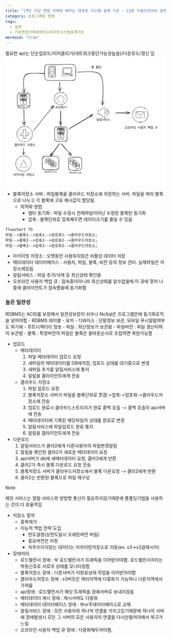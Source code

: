 ```yaml
---
title: "[책] 가상 면접 사례로 배우는 대규모 시스템 설계 기초 - 12장 구글드라이브 설계"
category: 프로그래밍 방법
tags:
  - 설계
  - 가상면접사례로배우는대규모시스템설계기초
mermaid: "true"
---
```


필요한 api는 단순업로드/이어올리기(네트워크중단가능성높음)/다운로드/갱신 임
![images](/assets/images/대규모/2024-03-31.14.25.43.png)
- 블록저장소 서버 : 파일블록을 클라우드 저장소에 저장하는 서버. 파일을 여러 블록으로 나누고 각 블록에 고유 해시값이 할당됨.
	- 최적화 방법
		- 델타 동기화 : 파일 수정시 전체파일이아닌 수정된 블록만 동기화
		- 압축 : 블룩단위로 압축해두면 데이터크기를 줄일 수 있음
		
```mermaid
flowchart TD
파일-->블록1-->압축1-->암호화1-->클라우드저장소;
파일-->블록2-->압축2-->암호화2-->클라우드저장소;
파일-->블록3-->압축3-->암호화3-->클라우드저장소;
```

- 아카이빙 저장소 : 오랫동안 사용되지않은 비활성 데이터 저장
- 메타데이터 데이터베이스 : 사용자, 파일, 블록, 비전 등의 정보 관리. 실제파일은 저장소에있음
- 알림서비스 : 파일 추가/삭제 등 최신상태 확인용
- 오프라인 사용자 백업 큐 : 접속중이아니라 최신상태를 알수없을때 이 큐에 젛어 나중에 클라이언트가 접속했을때 동기화함
### 높은 일관성
RDBMS는 ACID를 보장해서 일관성보장이 쉬우나 NoSql은 프로그램안에 동기화로직을 넣어야함
	- RDBMS 테이블
	- 유저
	- 디바이스 : 단말정보 보관, 모바일 푸시알람여부도 여기에
	- 루트디렉터리 정보
	- 파일 : 최신정보가 보관됨
	- 파일버전 : 파일 갱신이력이 보관됨
	- 블록 : 특정버전의 파일은 블록은 올바른순서로 조립하면 복원가능함
- 업로드
	- 메타데이터
		1. 파일 메타데이터 업로드 요청
		2. 새파일의 메타데이터를 DB에저장, 업로드 상태를 대기중으로 변경
		3. 새파일 추가를 알림서비스에 통지
		4. 알림을 클라이언트에게 전송
	- 클라우드 저장소
		1. 파일 업로드 요청
		2. 블록저장소 서버가 파일을 블록단위로 쪼갬->압축->암호화->클라우드저장소에 전송
		3. 업로드 완료시 클라우드스토리지가 완료 콜백 호출 -> 콜백 호출이 api서버에 전송
		4. 메타데이터에 기록된 해당파일의 상태를 완료로 변경
		5. 알림서비스에 파일업로드 완료 통지
		6. 알림을 클라이언트에게 전송
- 다운로드
	1. 알림서비스가 클라2에게 다른사용자의 파일변경알림
	2. 알림을 확인한 클라2가 새로운 메타데이터 요청
	3. api서버가 db에 새메타데이터 요청, 클라2에게 반환
	4. 클라2가 즉시 블록 다운로드 요청 전송
	5. 블록저장소 서버가 클라우드저장소에서 블록 다운요청 -> 클라2에게 반환
	6. 클라2는 반환된 블록으로 파일 재구성

> [!NOTE]
> 해당 서비스는 알람 서비스와 양방향 통신이 필요하지않기때문에 롱폴딩기법을 사용하는 것이 더 효율적임

- 저장소 절약 
	- 중복제거
	- 지능적 백업 전략 도입
		- 한도설정(상한도달시 오래된버전 버림)
		- 중요버전만 저장
		- 자주쓰이지않는 데이터는 아카이빙저장소로 이동(ex. s3->s3글래시어)
- 장애처리
	- 로드밸런서 장애 : 부 로드밸런서가 트래픽을 이어받아야함. 로드밸런서끼리는 박동신호로 서로의 상태를 모니터링함
	- 블록저장소 장애 : 다른서버가 미완료상태 작업을 이어받아야함
	- 클라우드저장소 장애 : s3버킷은 여러지역에 다중화가 가능하니 다른지역에서 가져옴
	- api장애 : 로드밸런서가 해당 트래픽을 장애서버로 보내지않음
	- 메타데이터 캐시 장애 : 캐시서버도 다중화
	- 메타데이터 데이터베이스 장애 : 부or주데이터베이스로 교체
	- 알림서비스 장애 : 모든 사용자와 하나씩 연결을 가지고있기때문에 하나의 서버에 장애발생시 모든 그 서버의 모든 사용자의 연결을 다시만들어야해서 복구가 느림
	- 오프라인 사용자 백업 큐 장애 : 다중화해두어야함, 